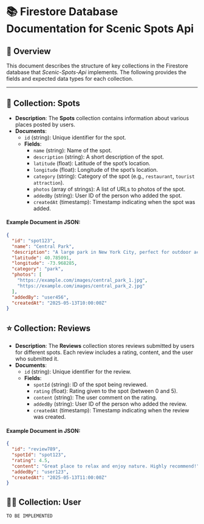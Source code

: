 # 📚 Firestore Database Documentation for Scenic Spots Api

## 🔑 Overview
This document describes the structure of key collections in the Firestore database that *Scenic-Spots-Api* implements. The following provides the fields and expected data types for each collection.

---

## 📍 Collection: **Spots**
- **Description**: The **Spots** collection contains information about various places posted by users.
- **Documents**:
    - `id` (string): Unique identifier for the spot.
    - **Fields**:
        - `name` (string): Name of the spot. 
        - `description` (string): A short description of the spot.
        - `latitude` (float): Latitude of the spot’s location.
        - `longitude` (float): Longitude of the spot’s location.
        - `category` (string): Category of the spot (e.g., `restaurant`, `tourist attraction`).
        - `photos` (array of strings): A list of URLs to photos of the spot.
        - `addedBy` (string): User ID of the person who added the spot.
        - `createdAt` (timestamp): Timestamp indicating when the spot was added.

#### Example Document in JSON:
```json
{
  "id": "spot123",
  "name": "Central Park",
  "description": "A large park in New York City, perfect for outdoor activities.",
  "latitude": 40.785091,
  "longitude": -73.968285,
  "category": "park",
  "photos": [
    "https://example.com/images/central_park_1.jpg",
    "https://example.com/images/central_park_2.jpg"
  ],
  "addedBy": "user456",
  "createdAt": "2025-05-13T10:00:00Z"
}
```

## ⭐ Collection: **Reviews**
- **Description**: The **Reviews** collection stores reviews submitted by users for different spots. Each review includes a rating, content, and the user who submitted it.
- **Documents**:
    - `id` (string): Unique identifier for the review.
    - **Fields**:
        - `spotId` (string): ID of the spot being reviewed.
        - `rating` (float): Rating given to the spot (between 0 and 5).
        - `content` (string): The user comment on the rating.
        - `addedBy` (string): User ID of the person who added the review.
        - `createdAt` (timestamp): Timestamp indicating when the review was created.

#### Example Document in JSON:
```json
{
  "id": "review789",
  "spotId": "spot123",
  "rating": 4.5,
  "content": "Great place to relax and enjoy nature. Highly recommend!",
  "addedBy": "user123",
  "createdAt": "2025-05-13T11:00:00Z"
}
```

## 🧑‍💻 Collection: **User**
`TO BE IMPLEMENTED`